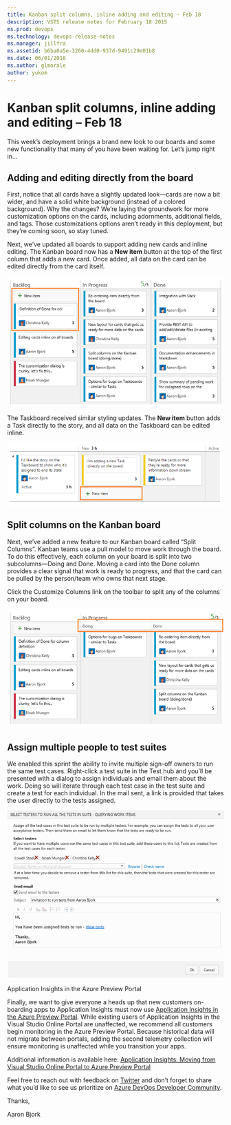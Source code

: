 ```yaml
---
title: Kanban split columns, inline adding and editing – Feb 18
description: VSTS release notes for February 18 2015
ms.prod: devops
ms.technology: devops-release-notes
ms.manager: jillfra
ms.assetid: b6ba0a5e-3260-4dd0-937d-9491c29e01b8
ms.date: 06/01/2016
ms.author: glmorale
author: yukom
---
```


# Kanban split columns, inline adding and editing – Feb 18

This week’s deployment brings a brand new look to our boards and some new functionality that many of you have been waiting for. Let’s jump right in…

## Adding and editing directly from the board

First, notice that all cards have a slightly updated look—cards are now a bit wider, and have a solid white background (instead of a colored background). Why the changes? We’re laying the groundwork for more customization options on the cards, including adornments, additional fields, and tags. Those customizations options aren’t ready in this deployment, but they’re coming soon, so stay tuned.

Next, we’ve updated all boards to support adding new cards and inline editing. The Kanban board now has a **New item** button at the top of the first column that adds a new card. Once added, all data on the card can be edited directly from the card itself.

![Kanban board: Adding new item, in-card editing](media/2_18_01.png)

The Taskboard received similar styling updates. The **New item** button adds a Task directly to the story, and all data on the Taskboard can be edited inline.

![Taskboard: Adding new item](media/2_18_02.png)

## Split columns on the Kanban board

Next, we’ve added a new feature to our Kanban board called “Split Columns”. Kanban teams use a pull model to move work through the board. To do this effectively, each column on your board is split into two subcolumns—Doing and Done. Moving a card into the Done column provides a clear signal that work is ready to progress, and that the card can be pulled by the person/team who owns that next stage.

Click the Customize Columns link on the toolbar to split any of the columns on your board.

![Splitting columns on the Kanban board](media/2_18_03.png)

## Assign multiple people to test suites

We enabled this sprint the ability to invite multiple sign-off owners to run the same test cases. Right-click a test suite in the Test hub and you’ll be presented with a dialog to assign individuals and email them about the work. Doing so will iterate through each test case in the test suite and create a test for each individual. In the mail sent, a link is provided that takes the user directly to the tests assigned.

![Assigning tests to multiple team members](media/2_18_04.png)

Application Insights in the Azure Preview Portal

Finally, we want to give everyone a heads up that new customers on-boarding apps to Application Insights must now use [Application Insights in the Azure Preview Portal](https://azure.microsoft.com/services/application-insights/). While existing users of Application Insights in the Visual Studio Online Portal are unaffected, we recommend all customers begin monitoring in the Azure Preview Portal. Because historical data will not migrate between portals, adding the second telemetry collection will ensure monitoring is unaffected while you transition your apps.

Additional information is available here: [Application Insights: Moving from Visual Studio Online Portal to Azure Preview Portal](https://devblogs.microsoft.com/devops/application-insights-moving-from-visual-studio-online-portal-to-azure-preview-portal/)

Feel free to reach out with feedback on [Twitter](https://twitter.com/VisualStudio) and don’t forget to share what you’d like to see us prioritize on [Azure DevOps Developer Community](https://developercommunity.visualstudio.com/spaces/21/index.html).

Thanks,

Aaron Bjork
